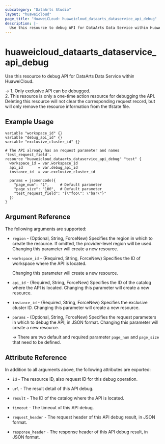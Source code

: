 ```yaml
---
subcategory: "DataArts Studio"
layout: "huaweicloud"
page_title: "HuaweiCLoud: huaweicloud_dataarts_dataservice_api_debug"
description: |-
  Use this resource to debug API for DataArts Data Service within HuaweiCloud.
---
```


# huaweicloud_dataarts_dataservice_api_debug

Use this resource to debug API for DataArts Data Service within HuaweiCloud.

-> 1. Only exclusive API can be debugged.
   <br>2. This resource is only a one-time action resource for debugging the API. Deleting this resource will not clear
   the corresponding request record, but will only remove the resource information from the tfstate file.

## Example Usage

```hcl
variable "workspace_id" {}
variable "debug_api_id" {}
variable "exclusive_cluster_id" {}

# The API already has an request parameter and names 'test_request_field'.
resource "huaweicloud_dataarts_dataservice_api_debug" "test" {
  workspace_id = var.workspace_id
  api_id       = var.debug_api_id
  instance_id  = var.exclusive_cluster_id

  params = jsonencode({
    "page_num": "1",     # Default parameter
    "page_size": "100",  # Default parameter
    "test_request_field": "{\"foo\": \"bar\"}"
  })
}
```

## Argument Reference

The following arguments are supported:

* `region` - (Optional, String, ForceNew) Specifies the region in which to create the resource.
  If omitted, the provider-level region will be used. Changing this parameter will create a new resource.

* `workspace_id` - (Required, String, ForceNew) Specifies the ID of workspace where the API is located.

  Changing this parameter will create a new resource.

* `api_id` - (Required, String, ForceNew) Specifies the ID of the catalog where the API is located.
  Changing this parameter will create a new resource.

* `instance_id` - (Required, String, ForceNew) Specifies the exclusive cluster ID.
  Changing this parameter will create a new resource.

* `params` - (Optional, String, ForceNew) Specifies the request parameters in which to debug the API, in JSON format.
  Changing this parameter will create a new resource.

  -> There are two default and required parameter `page_num` and `page_size` that need to be defined.

## Attribute Reference

In addition to all arguments above, the following attributes are exported:

* `id` - The resource ID, also request ID for this debug operation.

* `url` - The result detail of this API debug.

* `result` - The ID of the catalog where the API is located.

* `timeout` - The timeout of this API debug.

* `request_header` - The request header of this API debug result, in JSON format.

* `response_header` - The response header of this API debug result, in JSON format.
